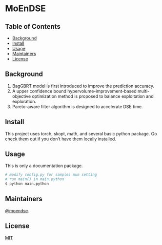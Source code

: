 # MoEnDSE

## Table of Contents

- [Background](#background)
- [Install](#install)
- [Usage](#usage)
- [Maintainers](#maintainers)
- [License](#license)

## Background
1) BagGBRT model is first introduced to improve the prediction accuracy.
2) A upper confidence bound hypervolume-improvement-based multi-objective optimization method is proposed to balance exploitation and exploration.
3) Pareto-aware filter algorithm is designed to accelerate DSE time.

## Install

This project uses torch, skopt, math, and several basic python package. Go check them out if you don't have them locally installed.

## Usage

This is only a documentation package.

```sh
# modify config.py for samples num setting
# run main() in main.python
$ python main.python
```

## Maintainers
[@moendse](https://github.com/moendse).

## License
[MIT](license)
